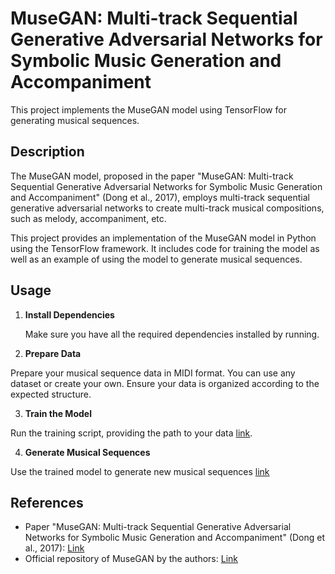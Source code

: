 # MuseGAN: Multi-track Sequential Generative Adversarial Networks for Symbolic Music Generation and Accompaniment

This project implements the MuseGAN model using TensorFlow for generating musical sequences.

## Description

The MuseGAN model, proposed in the paper "MuseGAN: Multi-track Sequential Generative Adversarial Networks for Symbolic Music Generation and Accompaniment" (Dong et al., 2017), employs multi-track sequential generative adversarial networks to create multi-track musical compositions, such as melody, accompaniment, etc.

This project provides an implementation of the MuseGAN model in Python using the TensorFlow framework. It includes code for training the model as well as an example of using the model to generate musical sequences.

## Usage

1. **Install Dependencies**

   Make sure you have all the required dependencies installed by running.

2. **Prepare Data**

Prepare your musical sequence data in MIDI format. You can use any dataset or create your own. Ensure your data is organized according to the expected structure.

3. **Train the Model**

Run the training script, providing the path to your data [link](https://github.com/InnaKoles/final-muzgan/blob/main/Train_Model).

4. **Generate Musical Sequences**

Use the trained model to generate new musical sequences [link](https://github.com/InnaKoles/final-muzgan/blob/main/Use%20model)

## References

- Paper "MuseGAN: Multi-track Sequential Generative Adversarial Networks for Symbolic Music Generation and Accompaniment" (Dong et al., 2017): [Link](https://arxiv.org/abs/1709.06298)
- Official repository of MuseGAN by the authors: [Link](https://github.com/salu133445/musegan)
